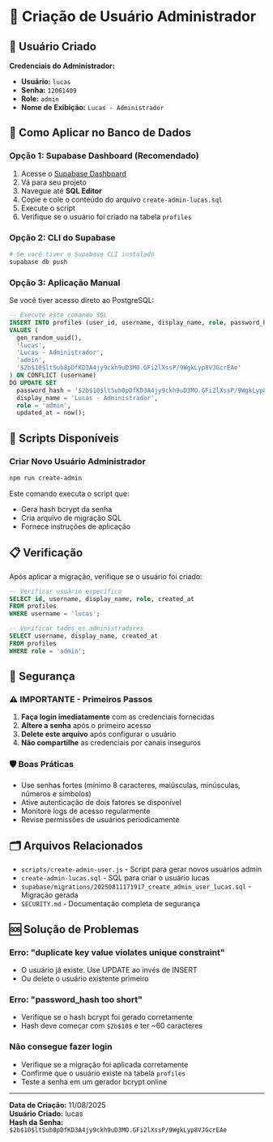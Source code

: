 # 👤 Criação de Usuário Administrador

## 🎯 Usuário Criado

**Credenciais do Administrador:**
- **Usuário:** `lucas`
- **Senha:** `12061409`
- **Role:** `admin`
- **Nome de Exibição:** `Lucas - Administrador`

## 🚀 Como Aplicar no Banco de Dados

### Opção 1: Supabase Dashboard (Recomendado)
1. Acesse o [Supabase Dashboard](https://supabase.com/dashboard)
2. Vá para seu projeto
3. Navegue até **SQL Editor**
4. Copie e cole o conteúdo do arquivo `create-admin-lucas.sql`
5. Execute o script
6. Verifique se o usuário foi criado na tabela `profiles`

### Opção 2: CLI do Supabase
```bash
# Se você tiver o Supabase CLI instalado
supabase db push
```

### Opção 3: Aplicação Manual
Se você tiver acesso direto ao PostgreSQL:
```sql
-- Execute este comando SQL
INSERT INTO profiles (user_id, username, display_name, role, password_hash)
VALUES (
  gen_random_uuid(),
  'lucas',
  'Lucas - Administrador',
  'admin',
  '$2b$10$ltSub8pDfKD3A4jy9ckh9uD3MO.GFi2lXssP/9WgkLyp8VJGcrEAe'
) ON CONFLICT (username) 
DO UPDATE SET 
  password_hash = '$2b$10$ltSub8pDfKD3A4jy9ckh9uD3MO.GFi2lXssP/9WgkLyp8VJGcrEAe',
  display_name = 'Lucas - Administrador',
  role = 'admin',
  updated_at = now();
```

## 🔧 Scripts Disponíveis

### Criar Novo Usuário Administrador
```bash
npm run create-admin
```
Este comando executa o script que:
- Gera hash bcrypt da senha
- Cria arquivo de migração SQL
- Fornece instruções de aplicação

## 📋 Verificação

Após aplicar a migração, verifique se o usuário foi criado:

```sql
-- Verificar usuário específico
SELECT id, username, display_name, role, created_at
FROM profiles 
WHERE username = 'lucas';

-- Verificar todos os administradores
SELECT username, display_name, created_at
FROM profiles 
WHERE role = 'admin';
```

## 🔐 Segurança

### ⚠️ IMPORTANTE - Primeiros Passos
1. **Faça login imediatamente** com as credenciais fornecidas
2. **Altere a senha** após o primeiro acesso
3. **Delete este arquivo** após configurar o usuário
4. **Não compartilhe** as credenciais por canais inseguros

### 🛡️ Boas Práticas
- Use senhas fortes (mínimo 8 caracteres, maiúsculas, minúsculas, números e símbolos)
- Ative autenticação de dois fatores se disponível
- Monitore logs de acesso regularmente
- Revise permissões de usuários periodicamente

## 🗂️ Arquivos Relacionados

- `scripts/create-admin-user.js` - Script para gerar novos usuários admin
- `create-admin-lucas.sql` - SQL para criar o usuário lucas
- `supabase/migrations/20250811171917_create_admin_user_lucas.sql` - Migração gerada
- `SECURITY.md` - Documentação completa de segurança

## 🆘 Solução de Problemas

### Erro: "duplicate key value violates unique constraint"
- O usuário já existe. Use UPDATE ao invés de INSERT
- Ou delete o usuário existente primeiro

### Erro: "password_hash too short"
- Verifique se o hash bcrypt foi gerado corretamente
- Hash deve começar com `$2b$10$` e ter ~60 caracteres

### Não consegue fazer login
- Verifique se a migração foi aplicada corretamente
- Confirme que o usuário existe na tabela `profiles`
- Teste a senha em um gerador bcrypt online

---

**Data de Criação:** 11/08/2025  
**Usuário Criado:** lucas  
**Hash da Senha:** `$2b$10$ltSub8pDfKD3A4jy9ckh9uD3MO.GFi2lXssP/9WgkLyp8VJGcrEAe`